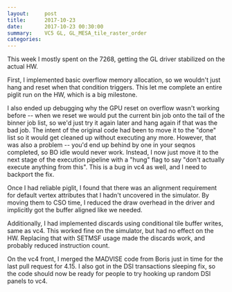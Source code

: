 ```yaml
---
layout:     post
title:      2017-10-23
date:       2017-10-23 00:30:00
summary:    VC5 GL, GL_MESA_tile_raster_order
categories: 
---
```


This week I mostly spent on the 7268, getting the GL driver stabilized
on the actual HW.

First, I implemented basic overflow memory allocation, so we wouldn't
just hang and reset when that condition triggers.  This let me
complete an entire piglit run on the HW, which is a big milestone.

I also ended up debugging why the GPU reset on overflow wasn't working
before -- when we reset we would put the current bin job onto the tail
of the binner job list, so we'd just try it again later and hang again
if that was the bad job.  The intent of the original code had been to
move it to the "done" list so it would get cleaned up without
executing any more.  However, that was also a problem -- you'd end up
behind by one in your seqnos completed, so BO idle would never work.
Instead, I now just move it to the next stage of the execution
pipeline with a "hung" flag to say "don't actually execute anything
from this".  This is a bug in vc4 as well, and I need to backport the
fix.

Once I had reliable piglit, I found that there was an alignment
requirement for default vertex attributes that I hadn't uncovered in
the simulator.  By moving them to CSO time, I reduced the draw
overhead in the driver and implicitly got the buffer aligned like we
needed.

Additionally, I had implemented discards using conditional tile buffer
writes, same as vc4.  This worked fine on the simulator, but had no
effect on the HW.  Replacing that with SETMSF usage made the discards
work, and probably reduced instruction count.

On the vc4 front, I merged the MADVISE code from Boris just in time
for the last pull request for 4.15.  I also got in the DSI
transactions sleeping fix, so the code should now be ready for people
to try hooking up random DSI panels to vc4.

